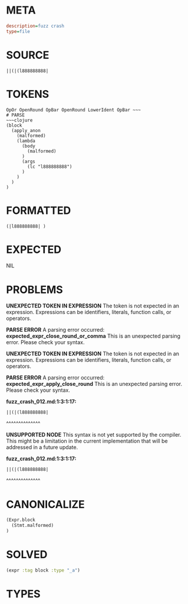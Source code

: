 # META
~~~ini
description=fuzz crash
type=file
~~~
# SOURCE
~~~roc
||(|(l888888888|
~~~
# TOKENS
~~~text
OpOr OpenRound OpBar OpenRound LowerIdent OpBar ~~~
# PARSE
~~~clojure
(block
  (apply_anon
    (malformed)
    (lambda
      (body
        (malformed)
      )
      (args
        (lc "l888888888")
      )
    )
  )
)
~~~
# FORMATTED
~~~roc
(|l888888888| )
~~~
# EXPECTED
NIL
# PROBLEMS
**UNEXPECTED TOKEN IN EXPRESSION**
The token **<unknown>** is not expected in an expression.
Expressions can be identifiers, literals, function calls, or operators.



**PARSE ERROR**
A parsing error occurred: **expected_expr_close_round_or_comma**
This is an unexpected parsing error. Please check your syntax.



**UNEXPECTED TOKEN IN EXPRESSION**
The token **<unknown>** is not expected in an expression.
Expressions can be identifiers, literals, function calls, or operators.



**PARSE ERROR**
A parsing error occurred: **expected_expr_apply_close_round**
This is an unexpected parsing error. Please check your syntax.

**fuzz_crash_012.md:1:3:1:17:**
```roc
||(|(l888888888|
```
  ^^^^^^^^^^^^^^


**UNSUPPORTED NODE**
This syntax is not yet supported by the compiler.
This might be a limitation in the current implementation that will be addressed in a future update.

**fuzz_crash_012.md:1:3:1:17:**
```roc
||(|(l888888888|
```
  ^^^^^^^^^^^^^^


# CANONICALIZE
~~~clojure
(Expr.block
  (Stmt.malformed)
)
~~~
# SOLVED
~~~clojure
(expr :tag block :type "_a")
~~~
# TYPES
~~~roc
~~~
